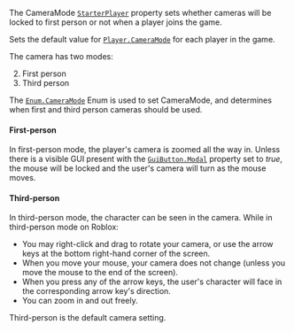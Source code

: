 The CameraMode [`StarterPlayer`](https://create.roblox.com/docs/reference/engine/classes/StarterPlayer) property sets whether cameras will be
locked to first person or not when a player joins the game.

Sets the default value for [`Player.CameraMode`](https://create.roblox.com/docs/reference/engine/classes/Player#CameraMode) for each player in
the game.

The camera has two modes:

2. First person
2. Third person

The [`Enum.CameraMode`](https://create.roblox.com/docs/reference/engine/enums/CameraMode) Enum is used to set CameraMode, and determines when
first and third person cameras should be used.
#### First-person

In first-person mode, the player's camera is zoomed all the way in. Unless
there is a visible GUI present with the [`GuiButton.Modal`](https://create.roblox.com/docs/reference/engine/classes/GuiButton#Modal) property
set to *true*, the mouse will be locked and the user's camera will turn as
the mouse moves.
#### Third-person

In third-person mode, the character can be seen in the camera. While in
third-person mode on Roblox:

- You may right-click and drag to rotate your camera, or use the arrow
keys at the bottom right-hand corner of the screen.
- When you move your mouse, your camera does not change (unless you move
the mouse to the end of the screen).
- When you press any of the arrow keys, the user's character will face in
the corresponding arrow key's direction.
- You can zoom in and out freely.

Third-person is the default camera setting.